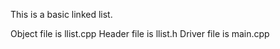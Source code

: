 This is a basic linked list. 

Object file is llist.cpp
Header file is llist.h
Driver file is main.cpp
